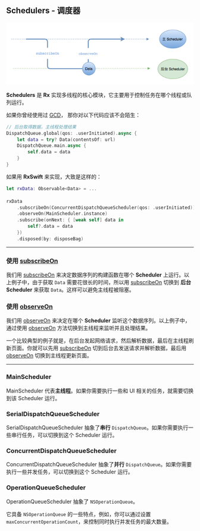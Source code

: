 ## Schedulers - 调度器

![](/assets/Schedulers/Scheduler.png)

**Schedulers** 是 **Rx** 实现多线程的核心模块，它主要用于控制任务在哪个线程或队列运行。

如果你曾经使用过 [GCD](https://developer.apple.com/library/content/documentation/General/Conceptual/ConcurrencyProgrammingGuide/OperationQueues/OperationQueues.html#//apple_ref/doc/uid/TP40008091-CH102-SW1)， 那你对以下代码应该不会陌生：

```swift
// 后台取得数据，主线程处理结果
DispatchQueue.global(qos: .userInitiated).async {
    let data = try? Data(contentsOf: url)
    DispatchQueue.main.async {
        self.data = data
    }
}
```

如果用 **RxSwift** 来实现，大致是这样的：

```swift
let rxData: Observable<Data> = ...

rxData
    .subscribeOn(ConcurrentDispatchQueueScheduler(qos: .userInitiated))
    .observeOn(MainScheduler.instance)
    .subscribe(onNext: { [weak self] data in
        self?.data = data
    })
    .disposed(by: disposeBag)
```

---

### 使用 [subscribeOn]
我们用 [subscribeOn] 来决定数据序列的构建函数在哪个 **Scheduler** 上运行。以上例子中，由于获取 `Data` 需要花很长的时间，所以用 [subscribeOn] 切换到 **后台 Scheduler** 来获取 `Data`。这样可以避免主线程被阻塞。

### 使用 [observeOn]
我们用 [observeOn] 来决定在哪个 **Scheduler** 监听这个数据序列。以上例子中，通过使用 [observeOn] 方法切换到主线程来监听并且处理结果。

一个比较典型的例子就是，在后台发起网络请求，然后解析数据，最后在主线程刷新页面。你就可以先用 [subscribeOn] 切到后台去发送请求并解析数据，最后用 [observeOn] 切换到主线程更新页面。

---

### MainScheduler
MainScheduler 代表**主线程**。如果你需要执行一些和 UI 相关的任务，就需要切换到该 Scheduler 运行。

### SerialDispatchQueueScheduler
SerialDispatchQueueScheduler 抽象了**串行** `DispatchQueue`。如果你需要执行一些串行任务，可以切换到这个 Scheduler 运行。

### ConcurrentDispatchQueueScheduler
ConcurrentDispatchQueueScheduler 抽象了**并行** `DispatchQueue`。如果你需要执行一些并发任务，可以切换到这个 Scheduler 运行。

### OperationQueueScheduler
OperationQueueScheduler 抽象了 `NSOperationQueue`。

它具备 `NSOperationQueue` 的一些特点，例如，你可以通过设置 `maxConcurrentOperationCount`，来控制同时执行并发任务的最大数量。

[subscribeOn]:/content/decision_tree/subscribeOn.md
[observeOn]:/content/decision_tree/observeOn.md

